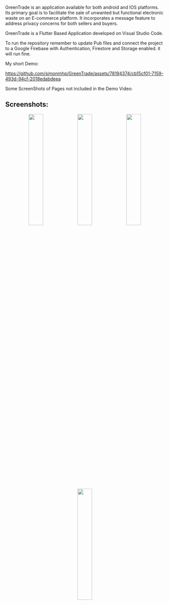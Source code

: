 GreenTrade is an application available for both android and IOS platforms. Its primary goal is to facilitate the sale of unwanted but functional electronic waste on an E-commerce platform. It incorporates a message feature to address privacy concerns for both sellers and buyers.

GreenTrade is a Flutter Based Application developed on Visual Studio Code.

To run the repository remember to update Pub files and connect the project to a Google Firebase with Authentication, Firestore and Storage enabled. it will run fine.

My short Demo:

https://github.com/simonmhp/GreenTrade/assets/78194374/cb15cf01-7159-493d-94cf-2018edabdeea

Some ScreenShots of Pages not included in the Demo Video:

## Screenshots:

<p align="center">
  <img src="https://github.com/simonmhp/GreenTrade/assets/78194374/fd3b2f1c-31ac-4065-8257-a0db4de1993a" width="30%" />
  <img src="https://github.com/simonmhp/GreenTrade/assets/78194374/c6f9ace9-04d3-4607-bb1a-9035c26fb4e2" width="30%" />
  <img src="https://github.com/simonmhp/GreenTrade/assets/78194374/79f1490e-d946-4a26-bd6c-3671f0177d09" width="30%" />
</p>

<p align="center">
  <img src="https://github.com/simonmhp/GreenTrade/assets/78194374/3fdbba70-5c15-4115-be57-11f4648876b6" width="30%" />
</p>

